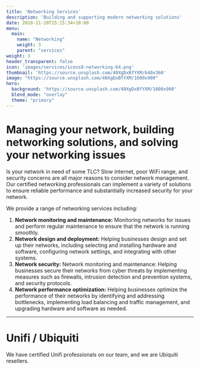 ```yaml
---
title: 'Networking Services'
description: 'Building and supporting modern networking solutions'
date: 2018-11-28T15:15:34+10:00
menu:
  main:
    name: "Networking"
    weight: 3
    parent: "services"
weight: 3
header_transparent: false
icon: 'images/services/icons8-networking-64.png'
thumbnail: 'https://source.unsplash.com/40XgDxBfYXM/640x360'
image: "https://source.unsplash.com/40XgDxBfYXM/1600x900"
hero:
  background: 'https://source.unsplash.com/40XgDxBfYXM/1600x900'
  blend_mode: "overlay"
  theme: "primary"
---
```


# Managing your network, building networking solutions, and solving your networking issues

Is your network in need of some TLC? Slow internet, poor WiFi range, and security concerns are all major reasons to consider network management. Our certified networking professionals can implement a variety of solutions to ensure reliable performance and substantially increased security for your network.

We provide a range of networking services including:
1. **Network monitoring and maintenance:** Monitoring networks for issues and perform regular maintenance to ensure that the network is running smoothly.
2. **Network design and deployment:** Helping businesses design and set up their networks, including selecting and installing hardware and software, configuring network settings, and integrating with other systems.
3. **Network security:** Network monitoring and maintenance: Helping businesses secure their networks from cyber threats by implementing measures such as firewalls, intrusion detection and prevention systems, and security protocols.
4. **Network performance optimization:** Helping businesses optimize the performance of their networks by identifying and addressing bottlenecks, implementing load balancing and traffic management, and upgrading hardware and software as needed.
--------------------------------------

# Unifi / Ubiquiti

We have certified Unifi professionals on our team, and we are Ubiquiti resellers.
